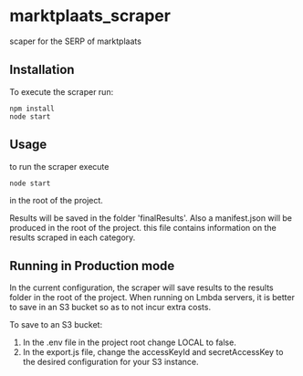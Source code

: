 # marktplaats_scraper
scaper for the SERP of marktplaats
## Installation

  
To execute the scraper run:  
  
    npm install  
    node start  
  
  ## Usage
  
  to run the scraper execute 
  
    node start 
    
  in the root of the project. 
  
  Results will be saved in the folder 'finalResults'. Also a manifest.json will be produced in the root of the project. this file contains information on the results scraped in each category.
 
## Running in Production mode  
In the current configuration, the scraper will save results to the results folder in the root of the project. When running on Lmbda servers, it is better to save in an S3 bucket so as to not incur extra costs.

To save to an S3 bucket:

 1. In the .env file in the project root change LOCAL to false.
 2. In the export.js file, change the accessKeyId and secretAccessKey to the desired configuration for your S3 instance.
 
 
